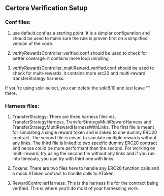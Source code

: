 


## Certora Verification Setup

### Conf files:

1. use default.conf as a starting point. It is a simpler configuration and should be used to make sure the rule is proven first on a simplified version of the code.

2. verifyRewardsController_verified.conf should be used to check for better coverage. it contains more loop unrolling

3. verifyRewardsController_multiReward_verified.conf should be used  to check for multi-rewards. it contains more erc20 and multi-reward transferStrategy harness.

If you're using solc-select, you can delete the solc8.10 and just leave "" there. 


### Harness files:

1. TransferStrategy: There are three harness files viz. TransferStrategyHarness, TransferStrategyMultiRewardHarness and TransferStrategyMultiRewardHarnessWithLinks. The first file is meant for simulating a single reward token and is linked to one dummy ERC20 contract. The second file is meant to simulate multiple rewards without any links. The third file is linked to two specific dummy ERC20 contract and hence could be more performant than the second. For working on multi-reward, try using the second file without any links and if you run into timeouts, you can try with third one with links.

2. Tokens: There are two files here to handle any ERC20 function calls and a mock AToken contract to handle calls to AToken.

3. RewardControllerHarness: This is the harness file for the contract being verified. This is where you'll do most of your harnessing work.